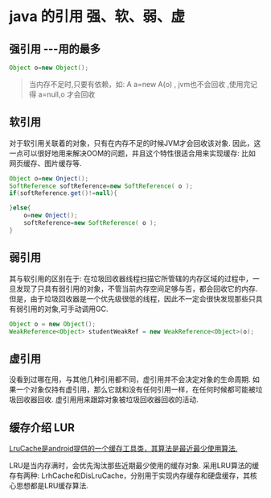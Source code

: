 # java 的引用 强、软、弱、虚

## 强引用 ---用的最多

```java
Object o=new Object();
```

> 当内存不足时,只要有依赖，如: A a=new A(o) , jvm也不会回收 ,使用完记得 a=null,o 才会回收

## 软引用

对于软引用关联着的对象，只有在内存不足的时候JVM才会回收该对象. 因此，这一点可以很好地用来解决OOM的问题，并且这个特性很适合用来实现缓存: 比如网页缓存、图片缓存等.

```java
Object o=new Onject();
SoftReference softReference=new SoftReference( o );
if(softReference.get()!=null){

}else{
    o=new Onject();
    softReference=new SoftReference( o );
}
```

## 弱引用

其与软引用的区别在于: 在垃圾回收器线程扫描它所管辖的内存区域的过程中，一旦发现了只具有弱引用的对象，不管当前内存空间足够与否，都会回收它的内存. 但是，由于垃圾回收器是一个优先级很低的线程，因此不一定会很快发现那些只具有弱引用的对象,可手动调用GC.

```java
Object o = new Object();
WeakReference<Object> studentWeakRef = new WeakReference<Object>(o);
```

## 虚引用

没看到过哪在用，与其他几种引用都不同，虚引用并不会决定对象的生命周期. 如果一个对象仅持有虚引用，那么它就和没有任何引用一样，在任何时候都可能被垃圾回收器回收. 虚引用用来跟踪对象被垃圾回收器回收的活动.

## 缓存介绍 LUR

[LruCache是android提供的一个缓存工具类，其算法是最近最少使用算法.](https://developer.android.com/reference/android/util/LruCache)

LRU是当内存满时，会优先淘汰那些近期最少使用的缓存对象. 采用LRU算法的缓存有两种: LrhCache和DisLruCache，分别用于实现内存缓存和硬盘缓存，其核心思想都是LRU缓存算法.
